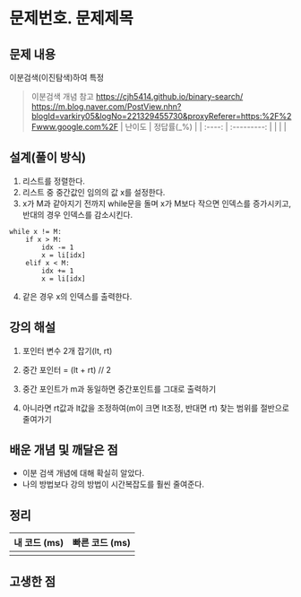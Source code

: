 # 문제번호. 문제제목

## 문제 내용
이분검색(이진탐색)하여 특정 
> 이분검색 개념 참고
https://cjh5414.github.io/binary-search/
https://m.blog.naver.com/PostView.nhn?blogId=varkiry05&logNo=221329455730&proxyReferer=https:%2F%2Fwww.google.com%2F
| 난이도 | 정답률(\_%) |
| :----: | :---------: |
|        |             |

## 설계(풀이 방식)
1. 리스트를 정렬한다.
2. 리스트 중 중간값인 임의의 값 x를 설정한다.
3. x가 M과 같아지기 전까지 while문을 돌며 x가 M보다 작으면 인덱스를 증가시키고, 반대의 경우 인덱스를 감소시킨다.
```
while x != M:
    if x > M:
        idx -= 1
        x = li[idx]
    elif x < M:
        idx += 1
        x = li[idx]
```
4. 같은 경우 x의 인덱스를 출력한다.

## 강의 해설

1. 포인터 변수 2개 잡기(lt, rt)

2. 중간 포인터 = (lt + rt) // 2

3. 중간 포인트가 m과 동일하면 중간포인트를 그대로 출력하기

4. 아니라면 rt값과 lt값을 조정하여(m이 크면 lt조정, 반대면 rt) 찾는 범위를 절반으로 줄여가기

## 배운 개념 및 깨달은 점
- 이분 검색 개념에 대해 확실히 알았다.
- 나의 방법보다 강의 방법이 시간복잡도를 훨씬 줄여준다.

## 정리

| 내 코드 (ms) | 빠른 코드 (ms) |
| :----------: | :------------: |
|              |                |

## 고생한 점